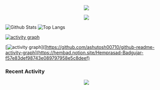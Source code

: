 <p align="center">
  <img src="https://capsule-render.vercel.app/api?type=waving&height=100&color=gradient&text=techiewonk%20|%20HeMBaD&reversal=true&textBg=false&fontSize=40&fontAlign=51&animation=twinkling"/>
</p>
<p align="center">
  <img alig src="https://github-profile-trophy.vercel.app/?username=techiewonk&theme=darkhub&column=-1" />
</p>
<!-- <a href="#"><img align="right" src="static/banner.gif" width="50 " height="50" /></a>
<a href="#"><img align="left" src="static/banner.gif" width="50 " height="50" /></a> -->
<!-- 
<h1 align="center">Hi there, I'm <a href="https://hembad.notion.site/Hemprasad-Badgujar-f57e83def98743e089797958e5c8deef" target="_blank">Hemprasad Badgujar </a> 
<img
src="static/Hi.gif" height="32" /></h1> -->


![Github Stats](https://github-readme-stats-beryl-beta-13.vercel.app/api?username=techiewonk&show_icons=true&theme=transparent&hide_rank=true&include_all_commits=true&custom_title=Private&text_bold=true&show=reviews,prs_merged,prs_merged_percentage&hide_border=true&line_height=20&continuous_animation=pulse)
![Top Langs](https://github-readme-stats-beryl-beta-13.vercel.app/api/top-langs/?username=techiewonk&layout=compact&hide=CSS&langs_count=10&size_weight=0&count_weight=1&hide_border=true&theme=transparent&card_width=300px&continuous_animation=pulse)






[![activity graph](https://github-readme-activity-graph.vercel.app/graph?username=techiewonk&theme=react-dark&custom_title=Activity%20Graph&hide_border=true)](https://github.com/ashutosh00710/github-readme-activity-graph)

[![activity graph](https://hembad.notion.site/Hemprasad-Badgujar-f57e83def98743e089797958e5c8deef)]([https://github.com/ashutosh00710/github-readme-activity-graph](https://hembad.notion.site/Hemprasad-Badgujar-f57e83def98743e089797958e5c8deef)




### Recent Activity
<!--START_SECTION:activity-->

<!--END_SECTION:activity-->


<!--START_SECTION:waka-->


<!--END_SECTION:waka-->




<p align="center">
  <img src="https://capsule-render.vercel.app/api?type=waving&height=75&color=gradient&reversal=true&textBg=false&fontSize=40&fontAlign=50&animation=twinkling&section=footer"/>
</p>
